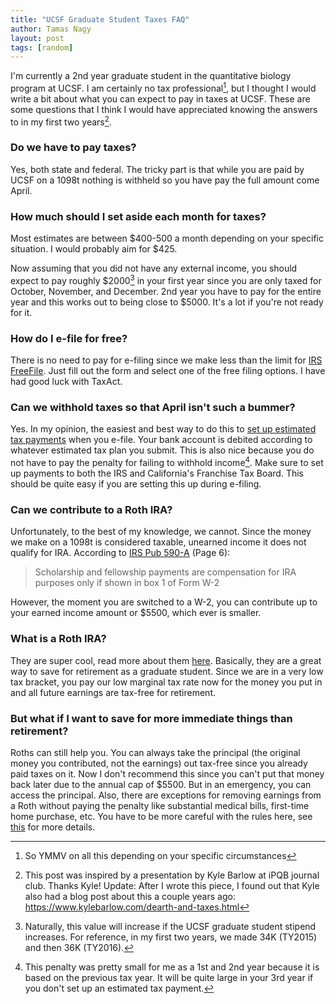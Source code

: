 ```yaml
---
title: "UCSF Graduate Student Taxes FAQ"
author: Tamas Nagy
layout: post
tags: [random]
---
```


I'm currently a 2nd year graduate student in the quantitative biology program
at UCSF. I am certainly no tax professional[^1], but I thought I would write a bit
about what you can expect to pay in taxes at UCSF. These are some questions that
I think I would have appreciated knowing the answers to in my first two years[^2].

### Do we have to pay taxes?

Yes, both state and federal. The tricky part is that while you are paid by UCSF
on a 1098t nothing is withheld so you have pay the full amount come April.

### How much should I set aside each month for taxes?

Most estimates are between $400-500 a month depending on your specific
situation. I would probably aim for $425.

Now assuming that you did not have any external income, you should expect to pay
roughly $2000[^3] in your first year since you are only taxed for October, November, and
December. 2nd year you have to pay for the entire year and this works out to
being close to $5000. It's a lot if you're not ready for it.

### How do I e-file for free?

There is no need to pay for e-filing since we make less than the limit for
[IRS FreeFile](https://apps.irs.gov/app/freeFile/jsp/wizard.jsp?). Just fill out
the form and select one of the free filing options. I have had good luck with
TaxAct.

### Can we withhold taxes so that April isn't such a bummer?

Yes. In my opinion, the easiest and best way to do this to
[set up estimated tax payments](https://www.irs.gov/uac/pay-taxes-by-electronic-funds-withdrawal)
when you e-file. Your bank account is debited according to whatever
estimated tax plan you submit. This is also nice because you do not have to pay
the penalty for failing to withhold income[^4]. Make sure to set up payments to
both the IRS and California's Franchise Tax Board. This should be quite easy if
you are setting this up during e-filing.

### Can we contribute to a Roth IRA?

Unfortunately, to the best of my knowledge, we cannot. Since the money we make on a
1098t is considered taxable, unearned income it does not qualify for IRA. According
to [IRS Pub 590-A](https://www.irs.gov/pub/irs-pdf/p590a.pdf) (Page 6):

> Scholarship and fellowship payments are compensation for IRA purposes only if shown in box 1 of Form W-2

However, the moment you are switched to a W-2, you can contribute up to your earned
income amount or $5500, which ever is smaller.

### What is a Roth IRA?

They are super cool, read more about them [here](https://www.bogleheads.org/wiki/Roth_IRA).
Basically, they are a great way to save for retirement as a graduate student.
Since we are in a very low tax bracket, you pay our low marginal tax rate now
for the money you put in and all future earnings are tax-free for retirement.

### But what if I want to save for more immediate things than retirement?

Roths can still help you. You can always take the principal (the original
money you contributed, not the earnings) out tax-free since you already paid taxes
on it. Now I don't recommend this since you can't put that money back later due
to the annual cap of $5500. But in an emergency, you can access the principal.
Also, there are exceptions for removing earnings from a Roth without paying the
penalty like substantial medical bills, first-time home purchase, etc. You have
to be more careful with the rules here, see [this](http://www.rothira.com/roth-ira-withdrawal-rules)
for more details.

[^1]: So YMMV on all this depending on your specific circumstances

[^2]: This post was inspired by a presentation by Kyle Barlow at iPQB journal
club. Thanks Kyle! Update: After I wrote this piece, I found out that Kyle also
had a blog post about this a couple years ago:
<https://www.kylebarlow.com/dearth-and-taxes.html>

[^3]: Naturally, this value will increase if the UCSF graduate student stipend
increases. For reference, in my first two years, we made 34K (TY2015) and then
36K (TY2016).

[^4]: This penalty was pretty small for me as a 1st and 2nd year because it
is based on the previous tax year. It will be quite large in your 3rd year if
you don't set up an estimated tax payment.
